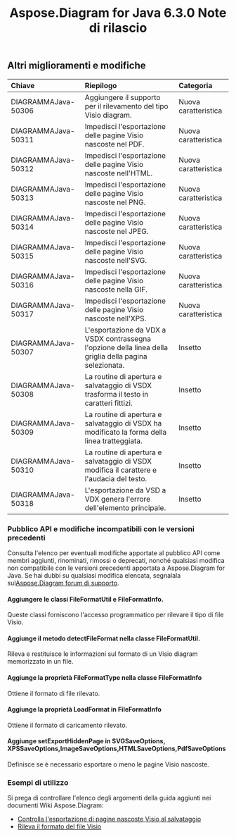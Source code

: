 ﻿---
title: Aspose.Diagram for Java 6.3.0 Note di rilascio
type: docs
weight: 90
url: /it/java/aspose-diagram-for-java-6-3-0-release-notes/
---
## **Altri miglioramenti e modifiche**

|**Chiave** |**Riepilogo** |**Categoria** |
|:- |:- |:- |
| DIAGRAMMAJava-50306| Aggiungere il supporto per il rilevamento del tipo Visio diagram.| Nuova caratteristica|
| DIAGRAMMAJava-50311| Impedisci l'esportazione delle pagine Visio nascoste nel PDF.| Nuova caratteristica|
| DIAGRAMMAJava-50312| Impedisci l'esportazione delle pagine Visio nascoste nell'HTML.| Nuova caratteristica|
| DIAGRAMMAJava-50313| Impedisci l'esportazione delle pagine Visio nascoste nel PNG.| Nuova caratteristica|
| DIAGRAMMAJava-50314| Impedisci l'esportazione delle pagine Visio nascoste nel JPEG.| Nuova caratteristica|
|DIAGRAMMAJava-50315| Impedisci l'esportazione delle pagine Visio nascoste nell'SVG.| Nuova caratteristica|
| DIAGRAMMAJava-50316| Impedisci l'esportazione delle pagine Visio nascoste nella GIF.| Nuova caratteristica|
| DIAGRAMMAJava-50317| Impedisci l'esportazione delle pagine Visio nascoste nell'XPS.| Nuova caratteristica|
| DIAGRAMMAJava-50307| L'esportazione da VDX a VSDX contrassegna l'opzione della linea della griglia della pagina selezionata.| Insetto|
| DIAGRAMMAJava-50308| La routine di apertura e salvataggio di VSDX trasforma il testo in caratteri fittizi.| Insetto|
| DIAGRAMMAJava-50309| La routine di apertura e salvataggio di VSDX ha modificato la forma della linea tratteggiata.| Insetto|
| DIAGRAMMAJava-50310| La routine di apertura e salvataggio di VSDX modifica il carattere e l'audacia del testo.| Insetto|
| DIAGRAMMAJava-50318| L'esportazione da VSD a VDX genera l'errore dell'elemento principale.| Insetto|
### **Pubblico API e modifiche incompatibili con le versioni precedenti**
Consulta l'elenco per eventuali modifiche apportate al pubblico API come membri aggiunti, rinominati, rimossi o deprecati, nonché qualsiasi modifica non compatibile con le versioni precedenti apportata a Aspose.Diagram for Java. Se hai dubbi su qualsiasi modifica elencata, segnalala sul[Aspose.Diagram forum di supporto](https://forum.aspose.com/c/diagram/17).
#### **Aggiungere le classi FileFormatUtil e FileFormatInfo.**
Queste classi forniscono l'accesso programmatico per rilevare il tipo di file Visio.
#### **Aggiunge il metodo detectFileFormat nella classe FileFormatUtil.**
Rileva e restituisce le informazioni sul formato di un Visio diagram memorizzato in un file.
#### **Aggiunge la proprietà FileFormatType nella classe FileFormatInfo**
Ottiene il formato di file rilevato.
#### **Aggiunge la proprietà LoadFormat in FileFormatInfo**
Ottiene il formato di caricamento rilevato.
#### **Aggiunge setExportHiddenPage in SVGSaveOptions, XPSSaveOptions,ImageSaveOptions,HTMLSaveOptions,PdfSaveOptions**
Definisce se è necessario esportare o meno le pagine Visio nascoste.
### **Esempi di utilizzo**
Si prega di controllare l'elenco degli argomenti della guida aggiunti nei documenti Wiki Aspose.Diagram:

- [Controlla l'esportazione di pagine nascoste Visio al salvataggio]()
- [Rileva il formato del file Visio]()
